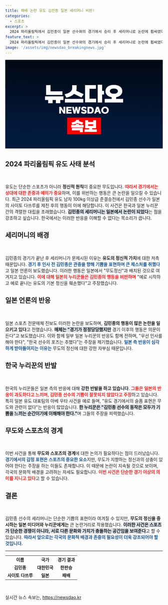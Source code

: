 ```yaml
---
title: 패배 논란 유도 김민종 일본 세리머니 비판!
categories:
  - 스포츠
excerpt: >
  2024 파리올림픽에서 김민종이 일본 선수와의 경기에서 승리 후 세리머니로 논란에 휩싸였다. 일본 언론은 그의 행동이 유도의 정신을 해쳤다고 비판했지만, 한국 누리꾼들은 이를 이해할 수 없다며 반발하고 나섰다. 이 논란 속에 국제 스포츠의 예절에 대한 새로운 시각이 드러나고 있다.
feature_text: >
  2024 파리올림픽에서 김민종이 일본 선수와의 경기에서 승리 후 세리머니로 논란에 휩싸였다. 일본 언론은 그의 행동이 유도의 정신을 해쳤다고 비판했지만, 한국 누리꾼들은 이를 이해할 수 없다며 반발하고 나섰다. 이 논란 속에 국제 스포츠의 예절에 대한 새로운 시각이 드러나고 있다.
image: '/assets/img/newsdao_breakingnews.jpg'
---
```


<p><img src="/assets/img/newsdao_breakingnews.jpg" alt="bookingtag 속보" /></p>

<h2 data-ke-size="size26">2024 파리올림픽 유도 사태 분석</h2>

<p data-ke-size="size16">&nbsp;</p>

<p>유도는 단순한 스포츠가 아니라 <b>정신적 원칙</b>이 중요한 무도입니다. <b><span style="color: #ee2323;">따라서 경기에서는 상대에 대한 존중과 예의가 중요</span></b>하며, 이를 위반하는 행동은 큰 논란을 일으킬 수 있습니다. 최근 2024 파리올림픽 유도 남자 100kg 이상급 준결승전에서 김민종 선수가 일본의 사이토 다쓰루를 제친 후의 행동이 이에 해당합니다. 이 사건은 한국과 일본 누리꾼 간의 격렬한 대립을 초래했습니다. <b><span style="background-color: #21538527;">김민종의 세리머니는 일본에서 논란이 되었다</span></b>는 점을 강조하고 싶습니다. 한국에서는 이러한 반응을 이해할 수 없다는 목소리가 큽니다.</p>

<h2 data-ke-size="size26">세리머니의 배경</h2>

<p data-ke-size="size16">&nbsp;</p>

<p>김민종의 경기가 끝난 후 세리머니가 문제시된 이유는 <b>유도의 정신적 가치</b>에 대한 저촉 때문입니다. <b><span style="color: #1a5490;">경기 후 인사 전 김민종은 관중을 향해 기쁨을 표현하며 큰 제스처를 취했다</span></b>고 일본 언론이 보도했습니다. 이러한 행동은 일본에서 "무도정신"과 배치된 것으로 여겨지고 있습니다. <b><span style="color: #ee2323;">이에 대해 일본의 누리꾼들은 김민종의 행동을 비판하며</span></b> "예로 시작하고 예로 끝나는 유도의 기본 정신을 훼손했다"고 주장했습니다.</p>

<h2 data-ke-size="size26">일본 언론의 반응</h2>

<p data-ke-size="size16">&nbsp;</p>

<p>일본 스포츠 전문매체 진보도 이러한 논란을 보도하며, <b>김민종의 행동이 많은 논란을 일으키고 있다</b>고 전했습니다. <b><span style="background-color: #21538527;">매체는 "경기가 정정당당했지만</span></b> 경기 이후의 행동은 의문이 든다"고 보도했습니다. 이와 함께 일부 일본 누리꾼의 반응도 함께 전하며, "우선 인사를 해야 한다", "한국 선수의 포즈는 추했다"는 주장을 제기했습니다. <b><span style="color: #1a5490;">일본 측 반응이 심각하게 받아들여지는 이유는</span></b> 무도의 정신에 대한 강한 자부심 때문입니다.</p>

<h2 data-ke-size="size26">한국 누리꾼의 반발</h2>

<p data-ke-size="size16">&nbsp;</p>

<p>한국의 누리꾼들은 일본 측의 반응에 대해 <b>강한 반발을 하고 있습니다</b>. <b><span style="color: #ee2323;">그들은 일본의 반응이 과도하다고 느끼며, 김민종 선수의 기쁨이 잘못되지 않았다고 주장</span></b>하고 있습니다. 특히 일본 유도 대표팀의 아베 우타 사건을 예로 들며, "유도 경기에서의 슬픔 표현은 무도와 관련이 없다"는 반응이 많았습니다. <b><span style="background-color: #21538527;">한 누리꾼은 "김민종 선수의 동작은 모두가 기쁨을 느끼는 순간이기에 이해해야 한다."</span></b>며 그들의 주장을 피력했습니다.</p>

<h2 data-ke-size="size26">무도와 스포츠의 경계</h2>

<p data-ke-size="size16">&nbsp;</p>

<p>이번 사건을 통해 <b>무도와 스포츠의 경계</b>에 대한 논의가 필요하다는 점이 드러났습니다. <b><span style="color: #1a5490;">경기에서의 감정 표현은 스포츠의 중요한 요소</span></b>지만, 무도가 지향하는 정신과의 상충이 있어야 한다는 주장을 하는 이들도 존재합니다. 이 때문에 논란이 지속될 것으로 보이며, 각국의 문화적 배경을 고려하는 자세도 필요합니다. <b><span style="color: #ee2323;">이번 사건은 단순한 경기 이상의 의미를 지니고 있다</span></b>고 할 수 있습니다.</p>

<h2 data-ke-size="size26">결론</h2>

<p data-ke-size="size16">&nbsp;</p>

<p>김민종 선수의 세리머니는 단순한 기쁨의 표현이라 여겨질 수 있지만, <b>무도의 정신을 중시하는 일본 미디어와 누리꾼에게는</b> 큰 논란거리로 작용했습니다. <b><span style="background-color: #21538527;">이러한 사건은 스포츠가 단순한 경쟁이 아니라, 서로 다른 문화와 가치가 충돌하는 공간임을 보여준다</span></b>고 할 수 있습니다. <b><span style="color: #1a5490;">따라서 앞으로는 각국의 문화적 배경과 존중의 필요성이 더욱 강조되어야 할 것입니다.</span></b></p>

<hr>

<table>
    <tr>
        <td style="text-align: center; height: 17px;"><b>이름</b></td>
        <td style="text-align: center; height: 17px;"><b>국가</b></td>
        <td style="text-align: center; height: 17px;"><b>경기 결과</b></td>
    </tr>
    <tr>
        <td style="text-align: center; height: 17px;"><b>김민종</b></td>
        <td style="text-align: center; height: 17px;"><b>대한민국</b></td>
        <td style="text-align: center; height: 17px;"><b>한판승</b></td>
    </tr>
    <tr>
        <td style="text-align: center; height: 17px;"><b>사이토 다쓰루</b></td>
        <td style="text-align: center; height: 17px;"><b>일본</b></td>
        <td style="text-align: center; height: 17px;"><b>패배</b></td>
    </tr>
</table>

<p data-ke-size="size16">&nbsp;</p>
실시간 뉴스 속보는, <a href="https://newsdao.kr" rel="dofollow">https://newsdao.kr</a>


